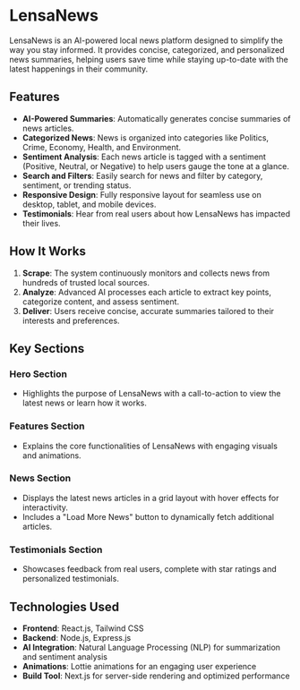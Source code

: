 # LensaNews

LensaNews is an AI-powered local news platform designed to simplify the way you stay informed. It provides concise, categorized, and personalized news summaries, helping users save time while staying up-to-date with the latest happenings in their community.

## Features

- **AI-Powered Summaries**: Automatically generates concise summaries of news articles.
- **Categorized News**: News is organized into categories like Politics, Crime, Economy, Health, and Environment.
- **Sentiment Analysis**: Each news article is tagged with a sentiment (Positive, Neutral, or Negative) to help users gauge the tone at a glance.
- **Search and Filters**: Easily search for news and filter by category, sentiment, or trending status.
- **Responsive Design**: Fully responsive layout for seamless use on desktop, tablet, and mobile devices.
- **Testimonials**: Hear from real users about how LensaNews has impacted their lives.

## How It Works

1. **Scrape**: The system continuously monitors and collects news from hundreds of trusted local sources.
2. **Analyze**: Advanced AI processes each article to extract key points, categorize content, and assess sentiment.
3. **Deliver**: Users receive concise, accurate summaries tailored to their interests and preferences.

## Key Sections

### Hero Section
- Highlights the purpose of LensaNews with a call-to-action to view the latest news or learn how it works.

### Features Section
- Explains the core functionalities of LensaNews with engaging visuals and animations.

### News Section
- Displays the latest news articles in a grid layout with hover effects for interactivity.
- Includes a "Load More News" button to dynamically fetch additional articles.

### Testimonials Section
- Showcases feedback from real users, complete with star ratings and personalized testimonials.

## Technologies Used

- **Frontend**: React.js, Tailwind CSS
- **Backend**: Node.js, Express.js
- **AI Integration**: Natural Language Processing (NLP) for summarization and sentiment analysis
- **Animations**: Lottie animations for an engaging user experience
- **Build Tool**: Next.js for server-side rendering and optimized performance

